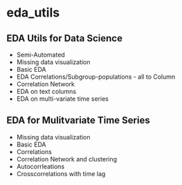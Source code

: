 # eda_utils
## EDA Utils for Data Science
- Semi-Automated
- Missing data visualization
- Basic EDA
- EDA Correlations/Subgroup-populations - all to Column
- Correlation Network
- EDA on text columns
- EDA on multi-variate time series


## EDA for Mulitvariate Time Series
- Missing data visualization
- Basic EDA
- Correlations
- Correlation Network and clustering
- Autocorrleations
- Crosscorrelations with time lag